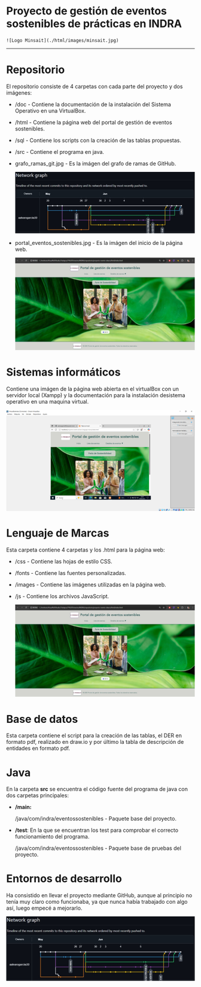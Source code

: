 # Proyecto de gestión de eventos sostenibles de prácticas en INDRA

    ![Logo Minsait](./html/images/minsait.jpg)

---

# Repositorio

El repositorio consiste de 4 carpetas con cada parte del proyecto y dos imágenes:

* /doc - Contiene la documentación de la instalación del Sistema Operativo en una VirtualBox.
* /html - Contiene la página web del portal de gestión de eventos sostenibles.
* /sql - Contiene los scripts con la creación de las tablas propuestas.
* /src - Contiene el programa en java.
* grafo_ramas_git.jpg - Es la imágen del grafo de ramas de GitHub.

  ![1749121730838](./grafo_ramas_git.jpg)
* portal_eventos_sostenibles.jpg - Es la imágen del inicio de la página web.

  ![texto](./portal_eventos_sostenibles.JPG)

# Sistemas informáticos

Contiene una imágen de la página web abierta en el virtualBox con un servidor local (Xampp) y la documentación para la instalación desistema operativo en una maquina virtual.

![Texto](./doc/CapWebServidorLocal.jpg)

# Lenguaje de Marcas

Esta carpeta contiene 4 carpetas y los .html para la página web:

* /css - Contiene las hojas de estilo CSS.
* /fonts - Contiene las fuentes personalizadas.
* /images - Contiene las imágenes utilizadas en la página web.
* /js - Contiene los archivos JavaScript.

  ![Texto](./portal_eventos_sostenibles.jpg)

# Base de datos

Esta carpeta contiene el script para la creación de las tablas, el DER en formato pdf, realizado en draw.io y por último la tabla de descripción de entidades en formato pdf.

# Java

En la carpeta **src** se encuentra el código fuente del programa de java con dos carpetas principales:

* **/main:** 

    /java/com/indra/eventossostenibles - Paquete base del proyecto.

* **/test**: En la que se encuentran los test para comprobar el correcto funcionamiento del programa.

    /java/com/indra/eventossostenibles - Paquete base de pruebas del proyecto.

# Entornos de desarrollo

Ha consistido en llevar el proyecto mediante GitHub, aunque al principio no tenía muy claro como funcionaba, ya que nunca había trabajado con algo así, luego empecé a mejorarlo.

![Texto](./grafo_ramas_git.jpg)

